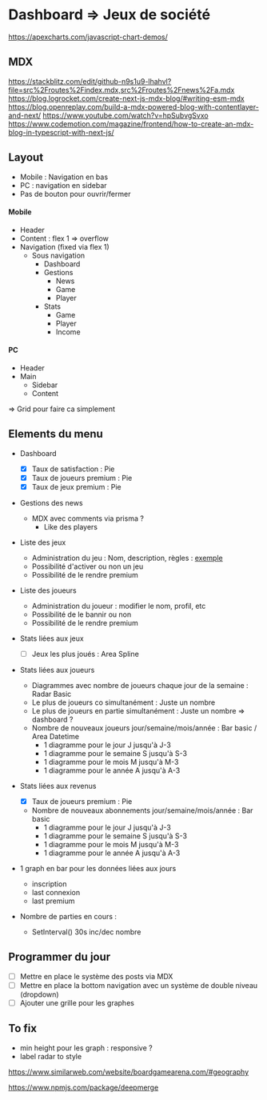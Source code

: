# Dashboard => Jeux de société

https://apexcharts.com/javascript-chart-demos/

## MDX

https://stackblitz.com/edit/github-n9s1u9-lhahvl?file=src%2Froutes%2Findex.mdx,src%2Froutes%2Fnews%2Fa.mdx
https://blog.logrocket.com/create-next-js-mdx-blog/#writing-esm-mdx
https://blog.openreplay.com/build-a-mdx-powered-blog-with-contentlayer-and-next/
https://www.youtube.com/watch?v=hpSubvgSvxo
https://www.codemotion.com/magazine/frontend/how-to-create-an-mdx-blog-in-typescript-with-next-js/

## Layout

- Mobile : Navigation en bas
- PC : navigation en sidebar
- Pas de bouton pour ouvrir/fermer

#### Mobile

- Header
- Content : flex 1 => overflow
- Navigation (fixed via flex 1)
  - Sous navigation
    - Dashboard
    - Gestions
      - News
      - Game
      - Player
    - Stats
      - Game
      - Player
      - Income

#### PC

- Header
- Main
  - Sidebar
  - Content

=> Grid pour faire ca simplement

## Elements du menu

- Dashboard
  - [x] Taux de satisfaction : Pie
  - [x] Taux de joueurs premium : Pie
  - [x] Taux de jeux premium : Pie
- Gestions des news
  - MDX avec comments via prisma ?
    - Like des players
- Liste des jeux
  - Administration du jeu : Nom, description, règles : [exemple](https://boardgamearena.com/gamepanel?game=innovation)
  - Possibilité d'activer ou non un jeu
  - Possibilité de le rendre premium
- Liste des joueurs
  - Administration du joueur : modifier le nom, profil, etc
  - Possibilité de le bannir ou non
  - Possibilité de le rendre premium
- Stats liées aux jeux
  - [ ] Jeux les plus joués : Area Spline
- Stats liées aux joueurs
  - Diagrammes avec nombre de joueurs chaque jour de la semaine : Radar Basic
  - Le plus de joueurs co simultanément : Juste un nombre
  - Le plus de joueurs en partie simultanément : Juste un nombre => dashboard ?
  - Nombre de nouveaux joueurs jour/semaine/mois/année : Bar basic / Area Datetime
    - 1 diagramme pour le jour J jusqu'à J-3
    - 1 diagramme pour le semaine S jusqu'à S-3
    - 1 diagramme pour le mois M jusqu'à M-3
    - 1 diagramme pour le année A jusqu'à A-3
- Stats liées aux revenus
  - [x] Taux de joueurs premium : Pie
  - Nombre de nouveaux abonnements jour/semaine/mois/année : Bar basic
    - 1 diagramme pour le jour J jusqu'à J-3
    - 1 diagramme pour le semaine S jusqu'à S-3
    - 1 diagramme pour le mois M jusqu'à M-3
    - 1 diagramme pour le année A jusqu'à A-3

- 1 graph en bar pour les données liées aux jours
  - inscription
  - last connexion
  - last premium

- Nombre de parties en cours :
  - SetInterval() 30s inc/dec nombre

## Programmer du jour

- [ ] Mettre en place le système des posts via MDX
- [ ] Mettre en place la bottom navigation avec un système de double niveau (dropdown)
- [ ] Ajouter une grille pour les graphes

## To fix

- min height pour les graph : responsive ?
- label radar to style

https://www.similarweb.com/website/boardgamearena.com/#geography

https://www.npmjs.com/package/deepmerge